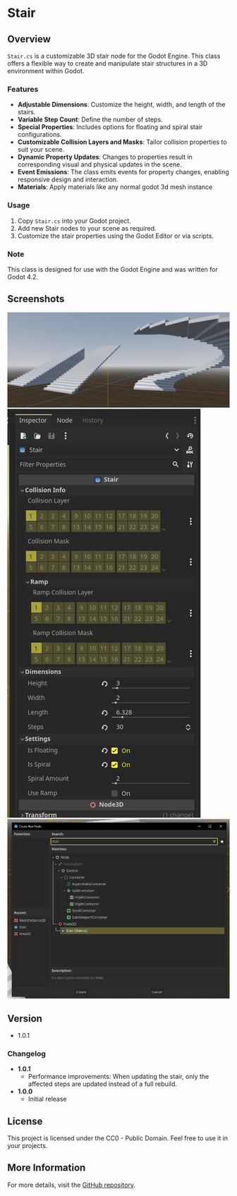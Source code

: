 # Stair

## Overview

`Stair.cs` is a customizable 3D stair node for the Godot Engine. This class offers a flexible way to create and manipulate stair structures in a 3D environment within Godot.

### Features

- **Adjustable Dimensions**: Customize the height, width, and length of the stairs.
- **Variable Step Count**: Define the number of steps.
- **Special Properties**: Includes options for floating and spiral stair configurations.
- **Customizable Collision Layers and Masks**: Tailor collision properties to suit your scene.
- **Dynamic Property Updates**: Changes to properties result in corresponding visual and physical updates in the scene.
- **Event Emissions**: The class emits events for property changes, enabling responsive design and interaction.
- **Materials**: Apply materials like any normal godot 3d mesh instance

### Usage

1. Copy `Stair.cs` into your Godot project.
2. Add new Stair nodes to your scene as required.
3. Customize the stair properties using the Godot Editor or via scripts.

### Note

This class is designed for use with the Godot Engine and was written for Godot 4.2.

## Screenshots

![Stair Example 1](/ss1.png?raw=true "Stair Example 1")
![Stair Example 2](/ss2.png?raw=true "Stair Example 2")
![Stair Example 3](/ss3.png?raw=true "Stair Example 3")

## Version

- 1.0.1

### Changelog

- **1.0.1**
  - Performance improvements: When updating the stair, only the affected steps are updated instead of a full rebuild.
- **1.0.0**
  - Initial release

## License

This project is licensed under the CC0 - Public Domain. Feel free to use it in your projects.

## More Information

For more details, visit the [GitHub repository](https://github.com/blueloot/Stairs/blob/main/C%23/Stair.cs).